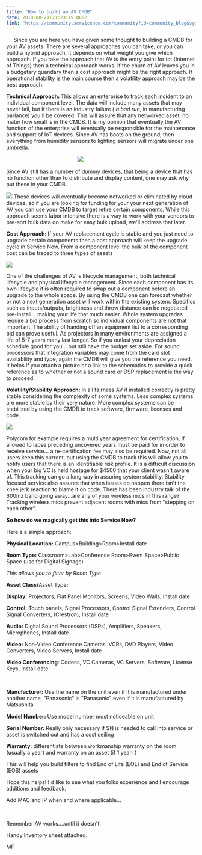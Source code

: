 ```yaml
---
title: "How to build an AV CMDB"
date: 2018-08-21T21:23:49.000Z
link: "https://community.servicenow.com/community?id=community_blog&sys_id=144bde35db4427c09d612926ca96193e"
---
```

<p>     Since you are here you have given some thought to building a CMDB for your AV assets. There are several approaches you can take, or you can build a hybrid approach, it depends on what weight you give which approach. If you take the approach that AV is the entry point for Iot (Internet of Things) then a technical approach works. If the churn of AV leaves you in a budgetary quandary then a cost approach might be the right approach. If operational stability is the main course then a volatility approach may be the best approach.</p>
<p><strong>Technical Approach: </strong>This allows an enterprise to track each incident to an individual component level. The data will include many assets that may never fail, but if there is an industry failure ( <em>a bad run</em>, in manufacturing parlance) you&#39;ll be covered. This will assure that any networked asset, no mater how small is in the CMDB. It is my opinion that eventually the AV function of the enterprise will eventually be responsible for the maintenance and support of IoT devices. Since AV has boots on the ground, then everything from humidity sensors to lighting sensors will migrate under one umbrella.</p>
<p>                                                <img style="max-width: 100%; max-height: 480px;" src="7d041afddb8027c09d612926ca9619c8.iix" /></p>
<p>Since AV still has a number of dummy devices, that being a device that has no function other than to distribute and display content, one may ask why put these in your CMDB. </p>
<p><img style="max-width: 100%; max-height: 480px;" src="2ef25ab5db8027c09d612926ca961986.iix" /> These devices will eventually become networked or eliminated by cloud devices, so if you are looking for funding for your your next generation of AV you can use your CMDB to target retire certain components. While this approach seems labor intensive there is a way to work with your vendors to pre-sort bulk data do make for easy bulk upload, we&#39;ll address that later.</p>
<p><strong>Cost Approach: </strong>If your AV replacement cycle is stable and you just need to upgrade certain components then a cost approach will keep the upgrade cycle in Service Now. From a component level the bulk of the component cost can be traced to three types of assets</p>
<p><img style="max-width: 100%; max-height: 480px;" src="ccd1ae71db0827c09d612926ca9619e5.iix" /></p>
<p>One of the challenges of AV is lifecycle management, both technical lifecycle and physical lifecycle management. Since each component has its own lifecycle it is often required to swap out a component before an upgrade to the whole space. By using the CMDB one can forecast whether or not a next generation asset will work within the existing system. Specifics such as inputs/outputs, brightness and throw distance can be negotiated pre-install....making your life that much easier. Whole system upgrades require a bid process from scratch so individual components are not that important. The ability of handing off an equipment list to a corresponding bid can prove useful. As projectors in many environments are assigned a life of 5-7 years many last longer. So if you outlast your depreciation schedule good for you....but still have the budget set aside. For sound processors that integration variables may come from the card slot availability and type, again the CMDB will give you the reference you need. It helps if you attach a picture or a link to the schematics to provide a quick reference as to whether or not a sound card or DSP replacement is the way to proceed.</p>
<p><strong>Volatility/Stability Approach: </strong>In all fairness AV if installed correctly is pretty stable considering the complexity of some systems. Less complex systems are more stable by their very nature. More complex systems can be stabilized by using the CMDB to track software, firmware, licenses and code. </p>
<p><img style="max-width: 100%; max-height: 480px;" src="df68a6b9dbc827c09d612926ca9619fc.iix" /></p>
<p>Polycom for example requires a multi year agreement for certification, if allowed to lapse preceding uncovered years must be paid for in order to receive service... a re-certification fee may also be required. Now, not all users keep this current, but using the CMDB to track this will allow you to notify users that there is an identifiable risk profile. It is a difficult discussion when your big VC is held hostage for $4500 that your client wasn&#39;t aware of. This tracking can go a long way in assuring system stability. Stability focused service also assures that when issues do happen there isn&#39;t the knee jerk reaction to blame it on code. There has been industry talk of the 600mz band going away...are any of your wireless mics in this range? Tracking wireless mics prevent adjacent rooms with mics from &#34;stepping on each other&#34;.</p>
<p><strong>So how do we magically get this into Service Now?</strong></p>
<p>Here&#39;s a simple approach:</p>
<p><strong>Physical Location:</strong> Campus&gt;Building&gt;Room&gt;Install date</p>
<p><strong>Room Type:</strong> Classroom&gt;Lab&gt;Conference Room&gt;Event Space&gt;Public Space (use for Digital Signage) </p>
<p><em>This allows you to filter by Room Type</em></p>
<p><strong>Asset Class/</strong>Asset Type<strong>: </strong></p>
<p><strong>Display:</strong> Projectors, Flat Panel Monitors, Screens, Video Walls, Install date</p>
<p><strong>Control:</strong> Touch panels, Signal Processors, Control Signal Extenders, Control Signal Converters, (Crestron), Install date</p>
<p><strong>Audio:</strong> Digital Sound Processors (DSPs), Amplifiers, Speakers, Microphones, Install date</p>
<p><strong>Video:</strong> Non-Video Conference Cameras, VCRs, DVD Players, Video Converters, Video Servers, Install date</p>
<p><strong>Video Conferencing</strong>: Codecs, VC Cameras, VC Servers, Software, License Keys, Install date</p>
<p> </p>
<p><strong>Manufacturer:</strong> Use the name on the unit even if it is manufactured under another name, &#34;Panasonic&#34; is &#34;Panasonic&#34; even if it is manufactured by Matsushita</p>
<p><strong>Model Number: </strong>Use model number most noticeable on unit</p>
<p><strong>Serial Number: </strong>Really only necessary if SN is needed to call into service or asset is switched out and has a cost ceiling</p>
<p><strong>Warranty:</strong> differentiate between workmanship warranty on the room (usually a year) and warranty on an asset (if 1 year&#43;)</p>
<p>This will help you build filters to find End of Life (EOL) and End of Service (EOS) assets</p>
<p>Hope this helps! I&#39;d like to see what you folks experience and I encourage additions and feedback.</p>
<p>Add MAC and IP when and where applicable...</p>
<p> </p>
<p>Remember AV works....until it doesn&#39;t!</p>
<p>Handy Inventory sheet attached.</p>
<p>MF</p>